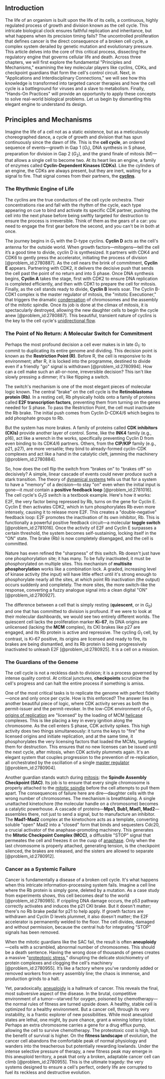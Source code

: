 ## Introduction
The life of an organism is built upon the life of its cells, a continuous, highly regulated process of growth and division known as the cell cycle. This intricate biological clock ensures faithful replication and inheritance, but what happens when its precision timing fails? The uncontrolled proliferation that defines cancer is the direct consequence of a broken cell cycle, a complex system derailed by genetic mutation and evolutionary pressure. This article delves into the core of this critical process, dissecting the regulatory engine that governs cellular life and death. Across three chapters, we will first explore the fundamental "Principles and Mechanisms," examining the key molecular players like cyclins, CDKs, and checkpoint guardians that form the cell's control circuit. Next, in "Applications and Interdisciplinary Connections," we will see how this knowledge is transformed into targeted cancer therapies and how the cell cycle is a battleground for viruses and a slave to metabolism. Finally, "Hands-On Practices" will provide an opportunity to apply these concepts to solve real-world biological problems. Let us begin by dismantling this elegant engine to understand its design.

## Principles and Mechanisms

Imagine the life of a cell not as a static existence, but as a meticulously choreographed dance, a cycle of growth and division that has spun continuously since the dawn of life. This is the **cell cycle**, an ordered sequence of events—growth in Gap 1 ($G_1$), DNA synthesis in S phase, preparation for division in Gap 2 ($G_2$), and the grand finale of mitosis (M)—that allows a single cell to become two. At its heart lies an engine, a family of enzymes called **Cyclin-Dependent Kinases (CDKs)**. Like the cylinders of an engine, the CDKs are always present, but they are inert, waiting for a signal to fire. That signal comes from their partners, the **[cyclins](@article_id:146711)**.

### The Rhythmic Engine of Life

The cyclins are the true conductors of the cell cycle orchestra. Their concentrations rise and fall with the rhythm of the cycle, each type appearing on cue to bind and activate its specific CDK partner, pushing the cell into the next phase before being swiftly targeted for destruction to ensure the process is irreversible. Think of them as the gears of a car: you need to engage the first gear before the second, and you can't be in both at once.

The journey begins in $G_1$ with the D-type cyclins. **Cyclin D** acts as the cell's antenna for the outside world. When growth factors—mitogens—tell the cell it’s a good time to divide, cyclin D is synthesized. It partners with CDK4 and CDK6 to gently press the accelerator, initiating the process of division [@problem_id:2780887]. As the cell nears the brink of commitment, **Cyclin E** appears. Partnering with CDK2, it delivers the decisive push that sends the cell past the point of no return and into S phase. Once DNA synthesis begins, **Cyclin A** takes the stage, first with CDK2 to ensure DNA replication is completed efficiently, and then with CDK1 to prepare the cell for mitosis. Finally, as the cell stands ready to divide, **Cyclin B** levels soar. The Cyclin B-CDK1 complex is the master regulator of mitosis, the "mitotic Executioner," that triggers the dramatic [condensation](@article_id:148176) of chromosomes and the assembly of the mitotic spindle. Once its job is done at the climax of mitosis, it is spectacularly destroyed, allowing the new daughter cells to begin the cycle anew [@problem_id:2780887]. This beautiful, transient nature of cyclins is the key to the cell cycle's [unidirectional flow](@article_id:261907).

### The Point of No Return: A Molecular Switch for Commitment

Perhaps the most profound decision a cell ever makes is in late $G_1$: to commit to duplicating its entire genome and dividing. This decision point is known as the **Restriction Point (R)**. Before R, the cell is responsive to its environment; after R, it is locked into the programme, destined to divide even if a friendly "go" signal is withdrawn [@problem_id:2780994]. How can a cell make such an all-or-none, irreversible decision? This isn't like slowly pressing a dimmer; it's like flipping a switch.

The switch's mechanism is one of the most elegant pieces of molecular logic known. The central "brake" on the cell cycle is the **Retinoblastoma protein (Rb)**. In a resting cell, Rb physically holds onto a family of proteins called **E2F transcription factors**, preventing them from turning on the genes needed for S phase. To pass the Restriction Point, the cell must inactivate the Rb brake. The initial push comes from Cyclin D-CDK4/6 which begins to add phosphate groups to Rb.

But the system has more brakes. A family of proteins called **CDK inhibitors (CKIs)** provide another layer of control. Some, like the **INK4** family (e.g., p16), act like a wrench in the works, specifically preventing Cyclin D from even binding to its CDK4/6 partners. Others, from the **CIP/KIP** family (e.g., p21, p27), are more versatile; they bind to already-formed cyclin-CDK complexes and act like a hand in the catalytic cleft, jamming the machinery [@problem_id:2780884].

So, how does the cell flip the switch from "brakes on" to "brakes off" so decisively? A simple, linear cascade of events could never produce such a stark transition. The theory of [dynamical systems](@article_id:146147) tells us that for a system to have a "memory" of a decision—to stay "on" even when the initial input is gone—it *must* contain a **positive feedback loop** [@problem_id:2781016]. The cell cycle's $G_1/S$ switch is a textbook example. Here's how it works: E2F, the very factor being repressed by Rb, turns on the gene for Cyclin E. Cyclin E then activates CDK2, which in turn phosphorylates Rb even more intensely, causing it to release more E2F. This creates a "double-negative" feedback loop: E2F promotes the inactivation of its own inhibitor, Rb. This is functionally a powerful positive feedback circuit—a molecular **toggle switch** [@problem_id:2781016]. Once the activity of E2F and Cyclin E surpasses a certain threshold, the system becomes self-sustaining, locking itself in the "ON" state. The brake (Rb) is now completely disengaged, and the cell is committed.

Nature has even refined the "sharpness" of this switch. Rb doesn't just have one phosphorylation site; it has many. To be fully inactivated, it must be phosphorylated on multiple sites. This mechanism of **multisite phosphorylation** works like a combination lock. A graded, increasing level of kinase activity (the input) will have little effect until it's strong enough to phosphorylate nearly all the sites, at which point Rb inactivation (the output) occurs suddenly and completely. The more sites, the more switch-like the response, converting a fuzzy analogue signal into a clean digital "ON" [@problem_id:2780927].

The difference between a cell that is simply resting (**quiescent**, or in $G_0$) and one that has committed to division is profound. If we were to look at their molecular dashboards, we would see two entirely different worlds. The quiescent cell lacks the proliferation marker **Ki-67**, its DNA origins are unlicensed (lacking the **MCM** complex), its CKI brakes like p27 are engaged, and its Rb protein is active and repressive. The cycling $G_1$ cell, by contrast, is Ki-67 positive, its origins are licensed and ready to fire, its brakes are being dismantled, and its Rb protein is being progressively inactivated to unleash E2F [@problem_id:2780925]. It is a cell on a mission.

### The Guardians of the Genome

The cell cycle is not a reckless dash to division; it is a process governed by intense quality control. At critical junctures, **checkpoints** scrutinize the cell's progress and can halt the entire process if something is amiss.

One of the most critical tasks is to replicate the genome with perfect fidelity—once and only once per cycle. How is this enforced? The answer lies in another beautiful piece of logic, where CDK activity serves as both the permit-issuer and the permit-revoker. In the low-CDK environment of $G_1$, [origins of replication](@article_id:178124) are "licensed" by the loading of MCM [helicase](@article_id:146462) complexes. This is like placing a key in every ignition along the chromosome. As the cell enters S phase, CDK activity spikes. This high activity does two things simultaneously: it turns the keys to "fire" the licensed origins and initiate replication, and at the same time, it phosphorylates the very licensing factors that loaded the MCMs, targeting them for destruction. This ensures that no new licenses can be issued until the next cycle, after mitosis, when CDK activity plummets again. It's an elegant system that couples progression to the prevention of re-replication, all orchestrated by the oscillation of a single [master regulator](@article_id:265072) [@problem_id:2780904].

Another guardian stands watch during [mitosis](@article_id:142698): the **Spindle Assembly Checkpoint (SAC)**. Its job is to ensure that every single chromosome is properly attached to the [mitotic spindle](@article_id:139848) before the cell attempts to pull them apart. The consequences of failure here are dire—daughter cells with the wrong number of chromosomes. The mechanism is breathtaking. A single unattached kinetochore (the molecular handle on a chromosome) becomes a catalytic powerhouse. A cascade of proteins—**Mps1, Bub1, Mad1, Mad2**—assembles there, not just to send a signal, but to manufacture an inhibitor. The **Mad1-Mad2** complex at the kinetochore acts as a template, converting soluble "open" Mad2 into a "closed" form that binds and sequesters Cdc20, a crucial activator of the anaphase-promoting machinery. This generates the **Mitotic Checkpoint Complex (MCC)**, a diffusible "STOP" signal that permeates the cell and freezes it on the cusp of [anaphase](@article_id:164509). Only when the last chromosome is properly attached, generating tension, is the checkpoint silenced, the brakes are released, and the sisters are allowed to separate [@problem_id:2780912].

### Cancer as a Systemic Failure

Cancer is fundamentally a disease of a broken cell cycle. It's what happens when this intricate information-processing system fails. Imagine a cell line where the Rb protein is simply gone, deleted by a mutation. As a case study from experiments shows, this cell becomes deaf to the world [@problem_id:2780985]. If crippling DNA damage occurs, the p53 pathway correctly activates and induces the p21 CKI brake. But it doesn't matter; there's no Rb brake pedal for p21 to help apply. If growth factors are withdrawn and Cyclin D levels plummet, it also doesn't matter; the E2F accelerator is permanently welded to the floor. The cell divides, damaged and without permission, because the central hub for integrating "STOP" signals has been removed.

When the mitotic guardians like the SAC fail, the result is often **aneuploidy**—cells with a scrambled, abnormal number of chromosomes. This should be a death sentence. Having the wrong dose of thousands of genes creates a massive "[proteotoxic stress](@article_id:151751)," disrupting the delicate stoichiometry of protein complexes and clogging the cell's machinery [@problem_id:2780955]. It’s like a factory where you've randomly added or removed workers from every assembly line; the chaos is immense, and production grinds to a halt.

Yet, paradoxically, [aneuploidy](@article_id:137016) is a hallmark of cancer. This reveals the final, most subversive aspect of the disease. In the brutal, competitive environment of a tumor—starved for oxygen, poisoned by chemotherapy—the normal rules of fitness are turned upside down. A healthy, stable cell is optimized for a healthy environment. But a cancer cell, through its very instability, is a frantic explorer of new possibilities. While most aneuploid states are lethal, one might, by pure chance, grant a winning lottery ticket. Perhaps an extra chromosome carries a gene for a drug efflux pump, allowing the cell to survive chemotherapy. The proteotoxic cost is high, but the benefit of survival is higher. On the **fitness landscape** of evolution, the cancer cell abandons the comfortable peak of normal physiology and wanders into the treacherous but potentially rewarding lowlands. Under the intense selective pressure of therapy, a new fitness peak may emerge in this aneuploid territory, a peak that only a broken, adaptable cancer cell can climb [@problem_id:2780955]. This is the ultimate tragedy: the very systems designed to ensure a cell's perfect, orderly life are corrupted to fuel its reckless and destructive evolution.